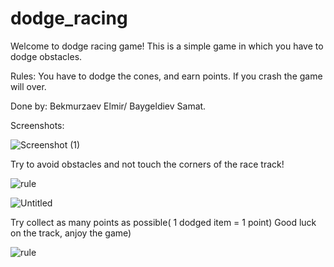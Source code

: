 # dodge_racing

Welcome to dodge racing game!
This is a simple game in which you have to dodge obstacles.

Rules: You have to dodge the cones, and earn points. If you crash the game will over.

Done by: Bekmurzaev Elmir/ Baygeldiev Samat.

Screenshots:

![Screenshot (1)](https://user-images.githubusercontent.com/73636880/102710193-d479fc00-42da-11eb-8aa9-96cdd8bf0bb9.png)

Try to avoid obstacles and not touch the corners of the race track!

![rule](https://user-images.githubusercontent.com/73636880/102710338-c8db0500-42db-11eb-8736-694a193d34a6.png)

![Untitled](https://user-images.githubusercontent.com/73636880/102710352-e5773d00-42db-11eb-9aa3-7e8f67ae6128.png)

Try collect as many points as possible( 1 dodged item = 1 point)
Good luck on the track, anjoy the game)

![rule](https://user-images.githubusercontent.com/73636880/102710464-ab5a6b00-42dc-11eb-8800-3c87ac3465b8.png)





